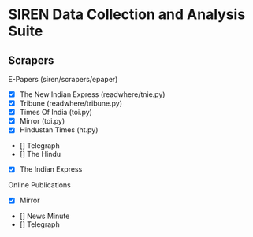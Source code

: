 # SIREN Data Collection and Analysis Suite

## Scrapers

E-Papers (siren/scrapers/epaper)
- [X] The New Indian Express (readwhere/tnie.py)
- [X] Tribune (readwhere/tribune.py)
- [X] Times Of India (toi.py)
- [X] Mirror (toi.py)
- [X] Hindustan Times (ht.py) 
- [] Telegraph
- [] The Hindu
- [X] The Indian Express

Online Publications
- [X] Mirror
- [] News Minute
- [] Telegraph


